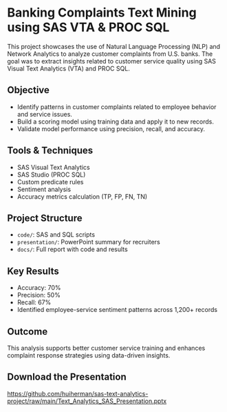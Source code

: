 # Banking Complaints Text Mining using SAS VTA & PROC SQL

This project showcases the use of Natural Language Processing (NLP) and Network Analytics to analyze customer complaints from U.S. banks. The goal was to extract insights related to customer service quality using SAS Visual Text Analytics (VTA) and PROC SQL.

## Objective
- Identify patterns in customer complaints related to employee behavior and service issues.
- Build a scoring model using training data and apply it to new records.
- Validate model performance using precision, recall, and accuracy.

## Tools & Techniques
- SAS Visual Text Analytics
- SAS Studio (PROC SQL)
- Custom predicate rules
- Sentiment analysis
- Accuracy metrics calculation (TP, FP, FN, TN)

## Project Structure
- `code/`: SAS and SQL scripts
- `presentation/`: PowerPoint summary for recruiters
- `docs/`: Full report with code and results

## Key Results
- Accuracy: 70%
- Precision: 50%
- Recall: 67%
- Identified employee-service sentiment patterns across 1,200+ records

## Outcome
This analysis supports better customer service training and enhances complaint response strategies using data-driven insights.

## Download the Presentation
https://github.com/huiherman/sas-text-analytics-project/raw/main/Text_Analytics_SAS_Presentation.pptx



